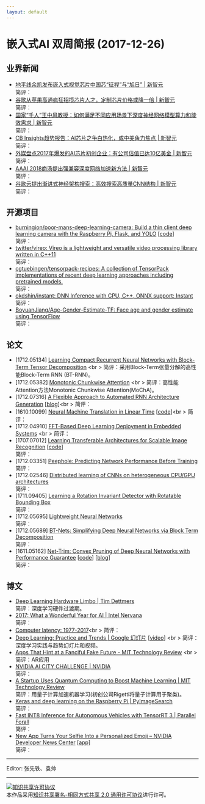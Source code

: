 ```yaml
---
layout: default
---
```


# 嵌入式AI 双周简报 (2017-12-26)

## 业界新闻

- [地平线余凯发布嵌入式视觉芯片中国芯“征程”与“旭日” | 新智元](https://mp.weixin.qq.com/s?timestamp=1514257509&src=3&ver=1&signature=FfXR2-8lg8yx0vXHlibMXwDuJ6AmuXxHls6MtNB*YXKqrvKPYGly1ZA4ngzVFoxnMn7hmvIChDCj3rC5oItBHkpckUkgSEiZCMoy03mY-CCQaLVXQyHxNQkKTvRuUepY1j2HMQLqD3dM8yoDyFER6sbQ1dINRVLthbAf-gILFnk=)<br />
简评：
- [谷歌从苹果高通疯狂招揽芯片人才，定制芯片价格或降一倍 | 新智元](https://mp.weixin.qq.com/s?timestamp=1514257509&src=3&ver=1&signature=FfXR2-8lg8yx0vXHlibMXwDuJ6AmuXxHls6MtNB*YXKqrvKPYGly1ZA4ngzVFoxnMn7hmvIChDCj3rC5oItBHnBdn8wMHNN3uxGyw2K0SdQATF3d6gtGufdlYo8bnay9IrsyFkIcMCMUsZ8gpVK85nb2RVrdyQF1VyhcYvd0ys0=)<br />
简评：
- [国家“千人”王中风教授：如何满足不同应用场景下深度神经网络模型算力和能效需求 | 新智元](https://mp.weixin.qq.com/s?timestamp=1514257509&src=3&ver=1&signature=FfXR2-8lg8yx0vXHlibMXwDuJ6AmuXxHls6MtNB*YXKqrvKPYGly1ZA4ngzVFoxnMn7hmvIChDCj3rC5oItBHnBdn8wMHNN3uxGyw2K0SdQ81-*CzYfftcGcKO52umn8g3YOrMJxVoLSUbXOaXDxxZR6Y9TgLwP4Bw0tSGdBxLw=)<br />
简评：
- [CB Insights趋势报告：AI芯片之争白热化，成中美角力焦点 | 新智元](https://mp.weixin.qq.com/s?timestamp=1514257509&src=3&ver=1&signature=FfXR2-8lg8yx0vXHlibMXwDuJ6AmuXxHls6MtNB*YXKqrvKPYGly1ZA4ngzVFoxnMn7hmvIChDCj3rC5oItBHnBdn8wMHNN3uxGyw2K0SdTO4*AAnirhf0dZ47haYWvxjJLpGWPDySLylCOnJFCJ4xMnTM62m7v-9yMGash4pjE=)<br />
简评：
- [外媒盘点2017年爆发的AI芯片初创企业：有公司估值已达10亿美金 | 新智元](https://mp.weixin.qq.com/s?timestamp=1514257509&src=3&ver=1&signature=FfXR2-8lg8yx0vXHlibMXwDuJ6AmuXxHls6MtNB*YXKqrvKPYGly1ZA4ngzVFoxnMn7hmvIChDCj3rC5oItBHo63fQsLgo*kUaBW8XbQzMRuwlccpoDf3a3nTzS7RZnkRRmD7qHS7R8E7Aoqd-TBSMfr13HS5dayiKveMoGDmwY=)<br />
简评：
- [AAAI 2018商汤提出强兼容深度网络加速新方法 | 新智元](https://mp.weixin.qq.com/s?timestamp=1514257509&src=3&ver=1&signature=FfXR2-8lg8yx0vXHlibMXwDuJ6AmuXxHls6MtNB*YXKqrvKPYGly1ZA4ngzVFoxnMn7hmvIChDCj3rC5oItBHo63fQsLgo*kUaBW8XbQzMSrIQjSMd0mhUVkHHih5SOLScHYHbBx8Hnb6vjxvhH1xib97160ueAj9hVNhwVOV2A=)<br />
简评：
- [谷歌云提出渐进式神经架构搜索：高效搜索高质量CNN结构 | 新智元](https://mp.weixin.qq.com/s?timestamp=1514258116&src=3&ver=1&signature=FfXR2-8lg8yx0vXHlibMX-LrfuW44JWbxudqhekxZHWOXOjBwj3jAIJobOFuBbC**M3KZChNa6cSHLZ9cIu4Bq1KG5yasXZt1jt2RX2GRmzIZoIbVo8SNYiLFoLcis5WS19yTxNmnIlDf9mhb-cc4v4caSPlpgVd9T112GObN-U=)<br />
简评：


## 开源项目

- [burningion/poor-mans-deep-learning-camera: Build a thin client deep learning camera with the Raspberry Pi, Flask, and YOLO](https://github.com/burningion/poor-mans-deep-learning-camera)
[[code](https://www.makeartwithpython.com/blog/poor-mans-deep-learning-camera/)]<br />
简评：
- [twitter/vireo: Vireo is a lightweight and versatile video processing library written in C++11](https://github.com//twitter/vireo)<br />
简评：
- [cgtuebingen/tensorpack-recipes: A collection of TensorPack implementations of recent deep learning approaches including pretrained models.](https://github.com//cgtuebingen/tensorpack-recipes)<br />
简评：
- [okdshin/instant: DNN Inference with CPU, C++, ONNX support: Instant](https://github.com//okdshin/instant)<br />
简评：
- [BoyuanJiang/Age-Gender-Estimate-TF: Face age and gender estimate using TensorFlow](https://github.com//BoyuanJiang/Age-Gender-Estimate-TF)<br />
简评：


## 论文

- [1712.05134] [Learning Compact Recurrent Neural Networks with Block-Term Tensor Decomposition](https://arxiv.org/abs/1712.05134) <br \>
简评：采用Block-Term张量分解的高性能Block-Term RNN (BT-RNN)。
- [1712.05382] [Monotonic Chunkwise Attention](https://arxiv.org/abs/1712.05382) <br \>
简评：高性能Attention方法Monotonic Chunkwise Attention(MoChA)。
- [1712.07316] [A Flexible Approach to Automated RNN Architecture Generation](https://arxiv.org/abs/1712.07316) [[blog](https://mp.weixin.qq.com/s?timestamp=1514257760&src=3&ver=1&signature=FfXR2-8lg8yx0vXHlibMX4Iq5rZwJkx6u9brWzwW58OiWij88J-VYzOF64lJBA8k-32edzoJrNPYBXMsjNrpdEJ7HhGThCRsRwktn0bqyv8HUOLWYQh*Abtb6jTNRkgjL39iWMvZhAILwC0QI48ByCk6XpQwtmEeUOW4a-jMSnA=)]<br \>
简评：
- [1610.10099] [Neural Machine Translation in Linear Time](https://arxiv.org/abs/1610.10099) [[code](https://github.com/kefirski/bytenet)]<br \>
简评：
- [1712.04910] [FFT-Based Deep Learning Deployment in Embedded Systems](https://arxiv.org/abs/1712.04910) <br \>
简评：
- [1707.07012] [Learning Transferable Architectures for Scalable Image Recognition](https://arxiv.org/abs/1707.07012) [[code](https://github.com//titu1994/Keras-NASNet)]<br />
简评：
- [1712.03351] [Peephole: Predicting Network Performance Before Training](https://arxiv.org/abs/1712.03351)<br />
简评：
- [1712.02546] [Distributed learning of CNNs on heterogeneous CPU/GPU architectures](https://arxiv.org/abs/1712.02546)<br />
简评：
- [1711.09405] [Learning a Rotation Invariant Detector with Rotatable Bounding Box](https://arxiv.org/abs/1711.09405)<br />
简评：
- [1712.05695] [Lightweight Neural Networks](https://arxiv.org/abs/1712.05695)<br />
简评：
- [1712.05689] [BT-Nets: Simplifying Deep Neural Networks via Block Term Decomposition](https://arxiv.org/abs/1712.05689)<br />
简评：
- [1611.05162] [Net-Trim: Convex Pruning of Deep Neural Networks with Performance Guarantee](https://arxiv.org/abs/1611.05162)
[[code](https://github.com/DNNToolBox/Net-Trim-v1)] [[blog](https://www.ibm.com/blogs/research/2017/12/pruning-ai-networks/)]<br />
简评：


## 博文

- [Deep Learning Hardware Limbo | Tim Dettmers](http://timdettmers.com/2017/12/21/deep-learning-hardware-limbo/)<br />
简评：深度学习硬件过渡期。
- [2017: What a Wonderful Year for AI | Intel Nervana](https://www.intelnervana.com/intel-ai-2017/)<br />
简评：
- [Computer latency: 1977-2017](https://danluu.com/input-lag/)<br \>
简评：
- [Deep Learning: Practice and Trends | Google 幻灯片](https://docs.google.com/presentation/d/e/2PACX-1vQMZsWfjjLLz_wi8iaMxHKawuTkdqeA3Gw00wy5dBHLhAkuLEvhB7k-4LcO5RQEVFzZXfS6ByABaRr4/pub?start=false&loop=false&delayms=60000&slide=id.g2a19ddb012_0_75) [[video](https://www.bilibili.com/video/av17078412/)] <br \>
简评：深度学习实践与趋势幻灯片和视频。
- [Apps That Hint at a Fanciful Fake Future - MIT Technology Review](https://www.technologyreview.com/s/609235/apps-that-hint-at-a-fanciful-fake-future/) <br \>
简评：AR应用
- [NVIDIA AI CITY CHALLENGE | NVIDIA](http://www.aicitychallenge.org/)<br />
简评：
- [A Startup Uses Quantum Computing to Boost Machine Learning | MIT Technology Review](https://www.technologyreview.com/s/609804/a-startup-uses-quantum-computing-to-boost-machine-learning/)<br />
简评：用量子计算加速机器学习(初创公司Rigetti将量子计算用于聚类)。
- [Keras and deep learning on the Raspberry Pi | PyImageSearch](https://www.pyimagesearch.com/2017/12/18/keras-deep-learning-raspberry-pi/)<br />
简评：
- [Fast INT8 Inference for Autonomous Vehicles with TensorRT 3 | Parallel Forall](https://devblogs.nvidia.com/parallelforall/int8-inference-autonomous-vehicles-tensorrt/)<br />
简评：
- [New App Turns Your Selfie Into a Personalized Emoji – NVIDIA Developer News Center](https://news.developer.nvidia.com/new-app-turns-your-selfie-into-a-personalized-emoji/)
[[app](https://www.mirror-ai.com/)]<br />
简评：




----

Editor: 张先轶、袁帅

----

<a rel="license" href="http://creativecommons.org/licenses/by-sa/2.0/"><img alt="知识共享许可协议" style="border-width:0" src="https://i.creativecommons.org/l/by-sa/2.0/88x31.png" /></a><br />本作品采用<a rel="license" href="http://creativecommons.org/licenses/by-sa/2.0/">知识共享署名-相同方式共享 2.0 通用许可协议</a>进行许可。
